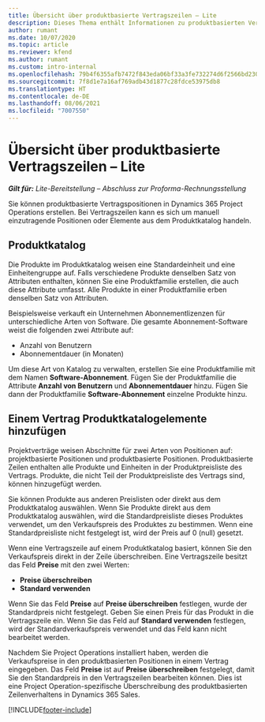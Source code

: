 ```yaml
---
title: Übersicht über produktbasierte Vertragszeilen – Lite
description: Dieses Thema enthält Informationen zu produktbasierten Vertragszeilen.
author: rumant
ms.date: 10/07/2020
ms.topic: article
ms.reviewer: kfend
ms.author: rumant
ms.custom: intro-internal
ms.openlocfilehash: 79b4f6355afb7472f843eda06bf33a3fe732274d6f2566bd23000aa11cbfdce1
ms.sourcegitcommit: 7f8d1e7a16af769adb43d1877c28fdce53975db8
ms.translationtype: HT
ms.contentlocale: de-DE
ms.lasthandoff: 08/06/2021
ms.locfileid: "7007550"
---
```

# <a name="product-based-contract-lines-overview---lite"></a>Übersicht über produktbasierte Vertragszeilen – Lite

_**Gilt für:** Lite-Bereitstellung – Abschluss zur Proforma-Rechnungsstellung_

Sie können produktbasierte Vertragspositionen in Dynamics 365 Project Operations erstellen. Bei Vertragszeilen kann es sich um manuell einzutragende Positionen oder Elemente aus dem Produktkatalog handeln.

## <a name="product-catalog"></a>Produktkatalog

Die Produkte im Produktkatalog weisen eine Standardeinheit und eine Einheitengruppe auf. Falls verschiedene Produkte denselben Satz von Attributen enthalten, können Sie eine Produktfamilie erstellen, die auch diese Attribute umfasst. Alle Produkte in einer Produktfamilie erben denselben Satz von Attributen.

Beispielsweise verkauft ein Unternehmen Abonnementlizenzen für unterschiedliche Arten von Software. Die gesamte Abonnement-Software weist die folgenden zwei Attribute auf:

- Anzahl von Benutzern
- Abonnementdauer (in Monaten)

Um diese Art von Katalog zu verwalten, erstellen Sie eine Produktfamilie mit dem Namen **Software-Abonnement**. Fügen Sie der Produktfamilie die Attribute **Anzahl von Benutzern** und **Abonnementdauer** hinzu. Fügen Sie dann der Produktfamilie **Software-Abonnement** einzelne Produkte hinzu.

## <a name="add-product-catalog-items-to-a-project-contract"></a>Einem Vertrag Produktkatalogelemente hinzufügen

Projektverträge weisen Abschnitte für zwei Arten von Positionen auf: projektbasierte Positionen und produktbasierte Positionen. Produktbasierte Zeilen enthalten alle Produkte und Einheiten in der Produktpreisliste des Vertrags. Produkte, die nicht Teil der Produktpreisliste des Vertrags sind, können hinzugefügt werden.

Sie können Produkte aus anderen Preislisten oder direkt aus dem Produktkatalog auswählen. Wenn Sie Produkte direkt aus dem Produktkatalog auswählen, wird die Standardpreisliste dieses Produktes verwendet, um den Verkaufspreis des Produktes zu bestimmen. Wenn eine Standardpreisliste nicht festgelegt ist, wird der Preis auf 0 (null) gesetzt.

Wenn eine Vertragszeile auf einem Produktkatalog basiert, können Sie den Verkaufspreis direkt in der Zeile überschreiben. Eine Vertragszeile besitzt das Feld **Preise** mit den zwei Werten:

- **Preise überschreiben**
- **Standard verwenden**

Wenn Sie das Feld **Preise** auf **Preise überschreiben** festlegen, wurde der Standardpreis nicht festgelegt. Geben Sie einen Preis für das Produkt in die Vertragszeile ein. Wenn Sie das Feld auf **Standard verwenden** festlegen, wird der Standardverkaufspreis verwendet und das Feld kann nicht bearbeitet werden.

Nachdem Sie Project Operations installiert haben, werden die Verkaufspreise in den produktbasierten Positionen in einem Vertrag eingegeben. Das Feld **Preise** ist auf **Preise überschreiben** festgelegt, damit Sie den Standardpreis in den Vertragszeilen bearbeiten können. Dies ist eine Project Operation-spezifische Überschreibung des produktbasierten Zeilenverhaltens in Dynamics 365 Sales.


[!INCLUDE[footer-include](../../includes/footer-banner.md)]